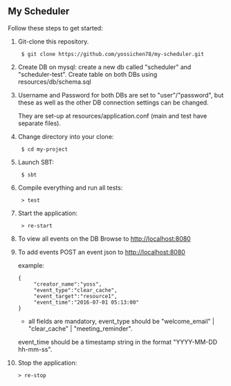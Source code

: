 ## My Scheduler

Follow these steps to get started:

1. Git-clone this repository.

        $ git clone https://github.com/yossichen78/my-scheduler.git

2. Create DB on mysql: create a new db called "scheduler" and "scheduler-test". Create table on both DBs using resources/db/schema.sql

3. Username and Password for both DBs are set to "user"/"password", but these as well as the other DB connection settings can be changed.
 
   They are set-up at resources/application.conf (main and test have separate files).
   
4. Change directory into your clone:

        $ cd my-project

5. Launch SBT:

        $ sbt

6. Compile everything and run all tests:

        > test

7. Start the application:

        > re-start

8. To view all events on the DB Browse to [http://localhost:8080](http://localhost:8080/)

9. To add events POST an event json to [http://localhost:8080](http://localhost:8080/)

    example:
    
       {
            "creator_name":"yoss",
            "event_type":"clear_cache",
            "event_target":"resource1",
            "event_time":"2016-07-01 05:13:00"
       } 

    * all fields are mandatory, event_type should be "welcome_email" | "clear_cache" | "meeting_reminder".
    
    event_time should be a timestamp string in the format "YYYY-MM-DD hh-mm-ss".

10. Stop the application:

        > re-stop

